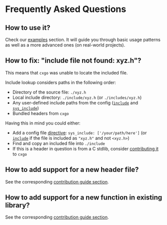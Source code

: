 # Frequently Asked Questions

## How to use it?

Check our [examples](./examples/README.md) section. It will guide you through basic usage patterns as well as a more advanced ones (on real-world projects).

## How to fix: "include file not found: xyz.h"?

This means that `cxgo` was unable to locate the included file.

Include lookup considers paths in the following order:

- Directory of the source file: `./xyz.h`
- Local include directory: `./include/xyz.h` (or `./includes/xyz.h`)
- Any user-defined include paths from the config ([`include`](docs/config.md#include) and [`sys_include`](docs/config.md#sys_include))
- Bundled headers from `cxgo`

Having this in mind you could either:

- Add a config file [directive](docs/config.md#sys_include): `sys_include: ['/your/path/here']`
  (or [`include`](docs/config.md#include) if the file is included as `"xyz.h"` and not `<xyz.h>`)
- Find and copy an included file into `./include`
- If this is a header in question is from a C stdlib, consider [contributing it](CONTRIBUTING.md#adding-a-new-known-header) to `cxgo`

## How to add support for a new header file?

See the corresponding [contribution guide section](CONTRIBUTING.md#adding-a-new-known-header).

## How to add support for a new function in existing library?

See the corresponding [contribution guide section](CONTRIBUTING.md#adding-c-symbol-definitions-to-the-library).
